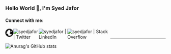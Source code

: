 ### Hello World 👋, I'm Syed Jafor


#### Connect with me:

[<img align="left" alt="sjhnadeem.github.io" width="25px" src="https://raw.githubusercontent.com/iconic/open-iconic/master/svg/globe.svg" />][website]
[<img align="left" alt="syedjafor | Twitter" width="80px" src="https://img.shields.io/badge/Twitter-1DA1F2?style=for-the-badge&logo=twitter&logoColor=white" />][twitter]
[<img align="left" alt="syedjafor | LinkedIn" width="90px" src="https://img.shields.io/badge/LinkedIn-0077B5?style=for-the-badge&logo=linkedin&logoColor=white" />][linkedin]
<!--[<img align="left" alt="dev_syedjafor | Instagram" width="100px" src="https://img.shields.io/badge/Instagram-E4405F?style=for-the-badge&logo=instagram&logoColor=white" />][instagram]-->
[<img align="left" alt="syedjafor | Stack Overflow" width="135px" src="https://img.shields.io/badge/Stack_Overflow-FE7A16?style=for-the-badge&logo=stack-overflow&logoColor=white" />][stackoverflow]


<br />



---
![Anurag's GitHub stats](https://github-readme-stats.vercel.app/api?username=sjhnadeem&show_icons=true&theme=cobalt)

[website]: https://sjhnadeem.github.io/
[twitter]: https://twitter.com/syedjafor
[youtube]: https://www.linkedin.com/in/syedjafor/
[linkedin]: https://www.linkedin.com/in/syedjafor/
[stackoverflow]: https://stackoverflow.com/users/12273383/syed-hussain
<!--[instagram]: https://www.instagram.com/dev_syedjafor/-->
